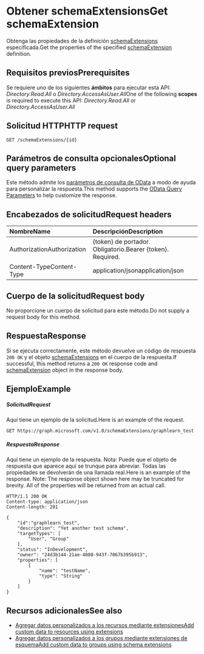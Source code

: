 # <a name="get-schemaextension"></a><span data-ttu-id="a25ab-101">Obtener schemaExtensions</span><span class="sxs-lookup"><span data-stu-id="a25ab-101">Get schemaExtension</span></span>
<span data-ttu-id="a25ab-102">Obtenga las propiedades de la definición [schemaExtensions](../resources/schemaextension.md) especificada.</span><span class="sxs-lookup"><span data-stu-id="a25ab-102">Get the properties of the specified [schemaExtension](../resources/schemaextension.md) definition.</span></span>

## <a name="prerequisites"></a><span data-ttu-id="a25ab-103">Requisitos previos</span><span class="sxs-lookup"><span data-stu-id="a25ab-103">Prerequisites</span></span>
<span data-ttu-id="a25ab-104">Se requiere uno de los siguientes **ámbitos** para ejecutar esta API: *Directory.Read.All* o *Directory.AccessAsUser.All*</span><span class="sxs-lookup"><span data-stu-id="a25ab-104">One of the following **scopes** is required to execute this API: *Directory.Read.All* or *Directory.AccessAsUser.All*</span></span>

## <a name="http-request"></a><span data-ttu-id="a25ab-105">Solicitud HTTP</span><span class="sxs-lookup"><span data-stu-id="a25ab-105">HTTP request</span></span>
<!-- { "blockType": "ignored" } -->
```http
GET /schemaExtensions/{id}
```
## <a name="optional-query-parameters"></a><span data-ttu-id="a25ab-106">Parámetros de consulta opcionales</span><span class="sxs-lookup"><span data-stu-id="a25ab-106">Optional query parameters</span></span>
<span data-ttu-id="a25ab-107">Este método admite los [parámetros de consulta de OData](http://developer.microsoft.com/en-us/graph/docs/overview/query_parameters) a modo de ayuda para personalizar la respuesta.</span><span class="sxs-lookup"><span data-stu-id="a25ab-107">This method supports the [OData Query Parameters](http://developer.microsoft.com/en-us/graph/docs/overview/query_parameters) to help customize the response.</span></span>

## <a name="request-headers"></a><span data-ttu-id="a25ab-108">Encabezados de solicitud</span><span class="sxs-lookup"><span data-stu-id="a25ab-108">Request headers</span></span>
| <span data-ttu-id="a25ab-109">Nombre</span><span class="sxs-lookup"><span data-stu-id="a25ab-109">Name</span></span>      |<span data-ttu-id="a25ab-110">Descripción</span><span class="sxs-lookup"><span data-stu-id="a25ab-110">Description</span></span>|
|:----------|:----------|
| <span data-ttu-id="a25ab-111">Authorization</span><span class="sxs-lookup"><span data-stu-id="a25ab-111">Authorization</span></span>  | <span data-ttu-id="a25ab-p101">{token} de portador. Obligatorio.</span><span class="sxs-lookup"><span data-stu-id="a25ab-p101">Bearer {token}. Required.</span></span> |
| <span data-ttu-id="a25ab-114">Content-Type</span><span class="sxs-lookup"><span data-stu-id="a25ab-114">Content-Type</span></span>   | <span data-ttu-id="a25ab-115">application/json</span><span class="sxs-lookup"><span data-stu-id="a25ab-115">application/json</span></span> | 

## <a name="request-body"></a><span data-ttu-id="a25ab-116">Cuerpo de la solicitud</span><span class="sxs-lookup"><span data-stu-id="a25ab-116">Request body</span></span>
<span data-ttu-id="a25ab-117">No proporcione un cuerpo de solicitud para este método.</span><span class="sxs-lookup"><span data-stu-id="a25ab-117">Do not supply a request body for this method.</span></span>

## <a name="response"></a><span data-ttu-id="a25ab-118">Respuesta</span><span class="sxs-lookup"><span data-stu-id="a25ab-118">Response</span></span>

<span data-ttu-id="a25ab-119">Si se ejecuta correctamente, este método devuelve un código de respuesta `200 OK` y el objeto [schemaExtensions](../resources/schemaextension.md) en el cuerpo de la respuesta.</span><span class="sxs-lookup"><span data-stu-id="a25ab-119">If successful, this method returns a `200 OK` response code and [schemaExtension](../resources/schemaextension.md) object in the response body.</span></span>
## <a name="example"></a><span data-ttu-id="a25ab-120">Ejemplo</span><span class="sxs-lookup"><span data-stu-id="a25ab-120">Example</span></span>
##### <a name="request"></a><span data-ttu-id="a25ab-121">Solicitud</span><span class="sxs-lookup"><span data-stu-id="a25ab-121">Request</span></span>
<span data-ttu-id="a25ab-122">Aquí tiene un ejemplo de la solicitud.</span><span class="sxs-lookup"><span data-stu-id="a25ab-122">Here is an example of the request.</span></span>
<!-- {
  "blockType": "request",
  "name": "get_schemaextension"
}-->
```http
GET https://graph.microsoft.com/v1.0/schemaExtensions/graphlearn_test
```
##### <a name="response"></a><span data-ttu-id="a25ab-123">Respuesta</span><span class="sxs-lookup"><span data-stu-id="a25ab-123">Response</span></span>
<span data-ttu-id="a25ab-p102">Aquí tiene un ejemplo de la respuesta. Nota: Puede que el objeto de respuesta que aparece aquí se trunque para abreviar. Todas las propiedades se devolverán de una llamada real.</span><span class="sxs-lookup"><span data-stu-id="a25ab-p102">Here is an example of the response. Note: The response object shown here may be truncated for brevity. All of the properties will be returned from an actual call.</span></span>
<!-- {
  "blockType": "response",
  "truncated": true,
  "@odata.type": "microsoft.graph.schemaExtension"
} -->
```http
HTTP/1.1 200 OK
Content-type: application/json
Content-length: 201

{
    "id":"graphlearn_test",
    "description": "Yet another test schema",
    "targetTypes": [
        "User", "Group"
    ],
    "status": "InDevelopment",
    "owner": "24d3b144-21ae-4080-943f-7067b395b913",
    "properties": [
        {
            "name": "testName",
            "type": "String"
        }
    ]
}
```

## <a name="see-also"></a><span data-ttu-id="a25ab-127">Recursos adicionales</span><span class="sxs-lookup"><span data-stu-id="a25ab-127">See also</span></span>

- [<span data-ttu-id="a25ab-128">Agregar datos personalizados a los recursos mediante extensiones</span><span class="sxs-lookup"><span data-stu-id="a25ab-128">Add custom data to resources using extensions</span></span>](../../../concepts/extensibility_overview.md)
- [<span data-ttu-id="a25ab-129">Agregar datos personalizados a los grupos mediante extensiones de esquema</span><span class="sxs-lookup"><span data-stu-id="a25ab-129">Add custom data to groups using schema extensions</span></span>](../../../concepts/extensibility_schema_groups.md)


<!-- uuid: 8fcb5dbc-d5aa-4681-8e31-b001d5168d79
2015-10-25 14:57:30 UTC -->
<!-- {
  "type": "#page.annotation",
  "description": "Get schemaExtension",
  "keywords": "",
  "section": "documentation",
  "tocPath": ""
}-->